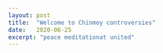 ```yaml
---
layout: post
title:  "Welcome to Chinmoy controversies"
date:   2020-06-25
excerpt: "peace meditationat united"
---
```

